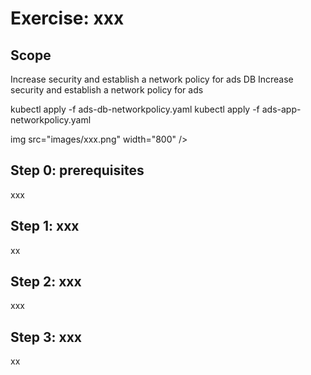 # Exercise: xxx


## Scope

Increase security and establish a network policy for ads DB
Increase security and establish a network policy for ads

kubectl apply -f ads-db-networkpolicy.yaml 
kubectl apply -f ads-app-networkpolicy.yaml

img src="images/xxx.png" width="800" />

## Step 0: prerequisites
xxx

## Step 1: xxx
xx

## Step 2: xxx
xxx


## Step 3: xxx
xx

